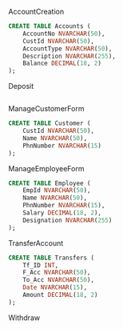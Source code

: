 AccountCreation
```sql
CREATE TABLE Accounts (
    AccountNo NVARCHAR(50),
    CustId NVARCHAR(50),
    AccountType NVARCHAR(50),
    Description NVARCHAR(255),
    Balance DECIMAL(18, 2)
);

```
Deposit

```sql

```

ManageCustomerForm
```sql
CREATE TABLE Customer (
    CustId NVARCHAR(50),
    Name NVARCHAR(50),
    PhnNumber NVARCHAR(15)
);
```
ManageEmployeeForm
```sql
CREATE TABLE Employee (
    EmpId NVARCHAR(50),
    Name NVARCHAR(50),
    PhnNumber NVARCHAR(15),
    Salary DECIMAL(18, 2),
    Designation NVARCHAR(255)
);

```

TransferAccount
```sql
CREATE TABLE Transfers (
    Tf_ID INT,
    F_Acc NVARCHAR(50),
    To_Acc NVARCHAR(50),
    Date NVARCHAR(15),
    Amount DECIMAL(18, 2)
);

```

Withdraw
```sql

```